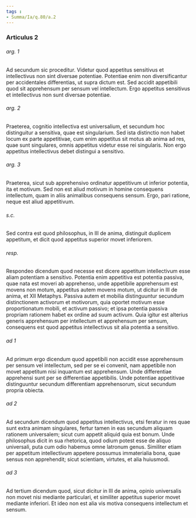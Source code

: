 ```yaml
---
tags : 
- Summa/Ia/q.80/a.2
---
```


### Articulus 2

###### arg. 1
Ad secundum sic proceditur. Videtur quod appetitus sensitivus et intellectivus non sint diversae potentiae. Potentiae enim non diversificantur per accidentales differentias, ut supra dictum est. Sed accidit appetibili quod sit apprehensum per sensum vel intellectum. Ergo appetitus sensitivus et intellectivus non sunt diversae potentiae.

###### arg. 2
Praeterea, cognitio intellectiva est universalium, et secundum hoc distinguitur a sensitiva, quae est singularium. Sed ista distinctio non habet locum ex parte appetitivae, cum enim appetitus sit motus ab anima ad res, quae sunt singulares, omnis appetitus videtur esse rei singularis. Non ergo appetitus intellectivus debet distingui a sensitivo.

###### arg. 3
Praeterea, sicut sub apprehensivo ordinatur appetitivum ut inferior potentia, ita et motivum. Sed non est aliud motivum in homine consequens intellectum, quam in aliis animalibus consequens sensum. Ergo, pari ratione, neque est aliud appetitivum.

###### s.c.
Sed contra est quod philosophus, in III de anima, distinguit duplicem appetitum, et dicit quod appetitus superior movet inferiorem.

###### resp.
Respondeo dicendum quod necesse est dicere appetitum intellectivum esse aliam potentiam a sensitivo. Potentia enim appetitiva est potentia passiva, quae nata est moveri ab apprehenso, unde appetibile apprehensum est movens non motum, appetitus autem movens motum, ut dicitur in III de anima, et XII Metaphys. Passiva autem et mobilia distinguuntur secundum distinctionem activorum et motivorum, quia oportet motivum esse proportionatum mobili, et activum passivo; et ipsa potentia passiva propriam rationem habet ex ordine ad suum activum. Quia igitur est alterius generis apprehensum per intellectum et apprehensum per sensum, consequens est quod appetitus intellectivus sit alia potentia a sensitivo.

###### ad 1
Ad primum ergo dicendum quod appetibili non accidit esse apprehensum per sensum vel intellectum, sed per se ei convenit, nam appetibile non movet appetitum nisi inquantum est apprehensum. Unde differentiae apprehensi sunt per se differentiae appetibilis. Unde potentiae appetitivae distinguuntur secundum differentiam apprehensorum, sicut secundum propria obiecta.

###### ad 2
Ad secundum dicendum quod appetitus intellectivus, etsi feratur in res quae sunt extra animam singulares, fertur tamen in eas secundum aliquam rationem universalem; sicut cum appetit aliquid quia est bonum. Unde philosophus dicit in sua rhetorica, quod odium potest esse de aliquo universali, puta cum odio habemus omne latronum genus. Similiter etiam per appetitum intellectivum appetere possumus immaterialia bona, quae sensus non apprehendit; sicut scientiam, virtutes, et alia huiusmodi.

###### ad 3
Ad tertium dicendum quod, sicut dicitur in III de anima, opinio universalis non movet nisi mediante particulari, et similiter appetitus superior movet mediante inferiori. Et ideo non est alia vis motiva consequens intellectum et sensum.

